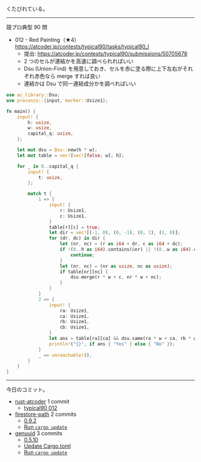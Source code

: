 くたびれている。

---

競プロ典型 90 問

- 012 - Red Painting（★4）
  <https://atcoder.jp/contests/typical90/tasks/typical90_l>
  - 提出: <https://atcoder.jp/contests/typical90/submissions/50705678>
  - 2 つのセルが連結かを高速に調べられればいい
  - Dsu (Union-Find) を用意しておき、セルを赤に塗る際に上下左右がそれぞれ赤色なら merge すれば良い
  - 連結かは Dsu で同一連結成分かを調べればいい

```rust
use ac_library::Dsu;
use proconio::{input, marker::Usize1};

fn main() {
    input! {
        h: usize,
        w: usize,
        capital_q: usize,
    };

    let mut dsu = Dsu::new(h * w);
    let mut table = vec![vec![false; w]; h];

    for _ in 0..capital_q {
        input! {
            t: usize,
        };

        match t {
            1 => {
                input! {
                    r: Usize1,
                    c: Usize1,
                }
                table[r][c] = true;
                let dir = vec![(-1, 0), (0, -1), (0, 1), (1, 0)];
                for (dr, dc) in dir {
                    let (nr, nc) = (r as i64 + dr, c as i64 + dc);
                    if !(0..h as i64).contains(&nr) || !(0..w as i64).contains(&nc) {
                        continue;
                    }
                    let (nr, nc) = (nr as usize, nc as usize);
                    if table[nr][nc] {
                        dsu.merge(r * w + c, nr * w + nc);
                    }
                }
            }
            2 => {
                input! {
                    ra: Usize1,
                    ca: Usize1,
                    rb: Usize1,
                    cb: Usize1,
                }
                let ans = table[ra][ca] && dsu.same(ra * w + ca, rb * w + cb);
                println!("{}", if ans { "Yes" } else { "No" });
            }
            _ => unreachable!(),
        }
    }
}
```

---

今日のコミット。

- [rust-atcoder](https://github.com/bouzuya/rust-atcoder) 1 commit
  - [typical90 012](https://github.com/bouzuya/rust-atcoder/commit/4e6b4d0e9a71df2468c458027ffa8c489b72c461)
- [firestore-path](https://github.com/bouzuya/firestore-path) 2 commits
  - [0.9.2](https://github.com/bouzuya/firestore-path/commit/e34c39d3329ae2205b46a55d2816972709dc7be0)
  - [Run `cargo update`](https://github.com/bouzuya/firestore-path/commit/9c053aa942bc71c88ba705abebb8d597bf09ce2a)
- [genuuid](https://github.com/bouzuya/genuuid) 3 commits
  - [0.5.10](https://github.com/bouzuya/genuuid/commit/d664d33e12620ea3901a3a6d91d9bd0e8207b692)
  - [Update Cargo.toml](https://github.com/bouzuya/genuuid/commit/e23aa7cca2856d61907d9ddf35da193913a1f2bf)
  - [Run `cargo update`](https://github.com/bouzuya/genuuid/commit/2c9e21c5b48c9cac7d9d02b860586db90fe78ce0)

